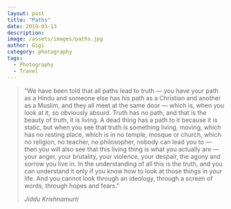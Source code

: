 ```yaml
---
layout: post
title: "Paths"
date: 2019-03-13
description:
image: /assets/images/paths.jpg
author: Gigi
category: photography
tags:
  - Photography
  - Travel
---
```


> "We have been told that all paths lead to truth — you have your path as a Hindu and someone else has his path as a Christian and another as a Muslim, and they all meet at the same door — which is, when you look at it, so obviously absurd. Truth has no path, and that is the beauty of truth, it is living. A dead thing has a path to it because it is static, but when you see that truth is something living, moving, which has no resting place, which is in no temple, mosque or church, which no religion, no teacher, no philosopher, nobody can lead you to — then you will also see that this living thing is what you actually are — your anger, your brutality, your violence, your despair, the agony and sorrow you live in. In the understanding of all this is the truth, and you can understand it only if you know how to look at those things in your life. And you cannot look through an ideology, through a screen of words, through hopes and fears."
>
> <cite>Jiddu Krishnamurti</cite>

